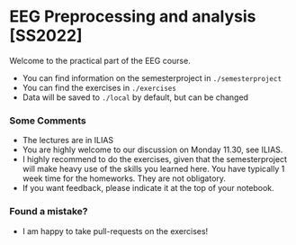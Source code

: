 # EEG Preprocessing and analysis [SS2022]
Welcome to the practical part of the EEG course.
- You can find information on the semesterproject in `./semesterproject`
- You can find the exercises in `./exercises`
- Data will be saved to `./local` by default, but can be changed

### Some Comments
- The lectures are in ILIAS
- You are highly welcome to our discussion on Monday 11.30, see ILIAS.
- I highly recommend to do the exercises, given that the semesterproject will make heavy use of the skills you learned here. You have typically 1 week time for the homeworks. They are not obligatory.
- If you want feedback, please indicate it at the top of your notebook.

### Found a mistake?
- I am happy to take pull-requests on the exercises!
